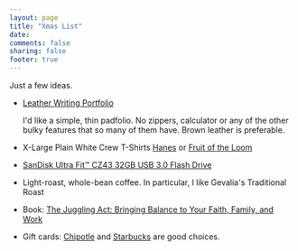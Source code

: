 ```yaml
---
layout: page
title: "Xmas List"
date:
comments: false
sharing: false
footer: true
---
```


Just a few ideas.

- [Leather Writing Portfolio][padfolio]

  I'd like a simple, thin padfolio. No zippers, calculator or any of the other
  bulky features that so many of them have. Brown leather is preferable.

- X-Large Plain White Crew T-Shirts [Hanes][hanes-tshirts] or [Fruit of the
  Loom][fotl-tshirts]

- [SanDisk Ultra Fit™ CZ43 32GB USB 3.0 Flash Drive][sandisk-usb]

- Light-roast, whole-bean coffee. In particular, I like Gevalia's Traditional
  Roast

- Book: [The Juggling Act: Bringing Balance to Your Faith, Family, and Work][juggling-act]

- Gift cards: [Chipotle][chipotle] and [Starbucks][starbucks] are good
  choices.


[padfolio]: http://www.amazon.com/dp/B007Y7QGAU/
[hanes-tshirts]: http://www.amazon.com/dp/B00LVJ94VK/
[fotl-tshirts]: http://www.amazon.com/dp/B008A8JUPU/
[juggling-act]: http://www.amazon.com/gp/product/1434768740
[sandisk-usb]: http://www.amazon.com/dp/B00LLER2CS/
[starbucks]: https://www.starbucks.com/shop/card/starbucks-card
[chipotle]: https://chipotlestore.wgiftcard.com/responsive/personalize_responsive/chooseDesign/chipotle_responsive/1
